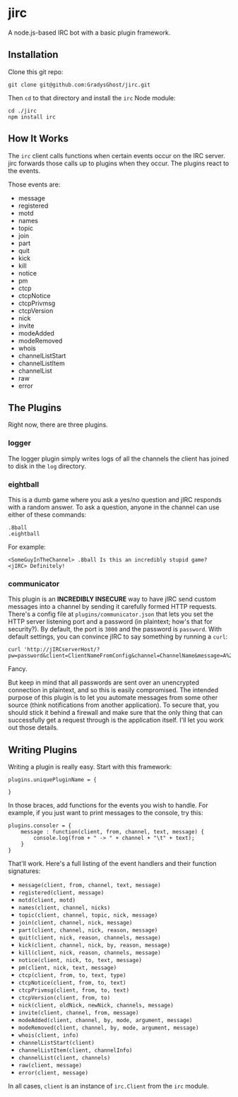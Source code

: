 jirc
====

A node.js-based IRC bot with a basic plugin framework.

## Installation

Clone this git repo:

    git clone git@github.com:GradysGhost/jirc.git

Then `cd` to that directory and install the `irc` Node module:

    cd ./jirc
    npm install irc

## How It Works

The `irc` client calls functions when certain events occur on the IRC server. jirc forwards those calls up to plugins when they occur. The plugins react to the events.

Those events are:

 * message
 * registered
 * motd
 * names
 * topic
 * join
 * part
 * quit
 * kick
 * kill
 * notice
 * pm
 * ctcp
 * ctcpNotice
 * ctcpPrivmsg
 * ctcpVersion
 * nick
 * invite
 * modeAdded
 * modeRemoved
 * whois
 * channelListStart
 * channelListItem
 * channelList
 * raw
 * error

## The Plugins

Right now, there are three plugins.

### logger

The logger plugin simply writes logs of all the channels the client has joined to disk in the `log` directory.

### eightball

This is a dumb game where you ask a yes/no question and jIRC responds with a random answer. To ask a question, anyone in the channel can use either of these commands:

    .8ball
    .eightball

For example:

    <SomeGuyInTheChannel> .8ball Is this an incredibly stupid game?
    <jIRC> Definitely!

### communicator

This plugin is an **INCREDIBLY INSECURE** way to have jIRC send custom messages into a channel by sending it carefully formed HTTP requests. There's a config file at `plugins/communicator.json` that lets you set the HTTP server listening port and a password (in plaintext; how's that for security?). By default, the port is `3000` and the password is `password`. With default settings, you can convince jIRC to say something by running a `curl`:

    curl 'http://jIRCserverHost/?pw=password&client=ClientNameFromConfig&channel=ChannelName&message=A%20message'

Fancy.

But keep in mind that all passwords are sent over an unencrypted connection in plaintext, and so this is easily compromised. The intended purpose of this plugin is to let you automate messages from some other source (think notifications from another application). To secure that, you should stick it behind a firewall and make sure that the only thing that can successfully get a request through is the application itself. I'll let you work out those details.

## Writing Plugins

Writing a plugin is really easy. Start with this framework:

    plugins.uniquePluginName = {
    
    }

In those braces, add functions for the events you wish to handle. For example, if you just want to print messages to the console, try this:

    plugins.consoler = {
        message : function(client, from, channel, text, message) {
            console.log(from + " -> " + channel + "\t" + text);
        }
    }

That'll work. Here's a full listing of the event handlers and their function signatures:

 * `message(client, from, channel, text, message)`
 * `registered(client, message)`
 * `motd(client, motd)`
 * `names(client, channel, nicks)`
 * `topic(client, channel, topic, nick, message)`
 * `join(client, channel, nick, message)`
 * `part(client, channel, nick, reason, message)`
 * `quit(client, nick, reason, channels, message)`
 * `kick(client, channel, nick, by, reason, message)`
 * `kill(client, nick, reason, channels, message)`
 * `notice(client, nick, to, text, message)`
 * `pm(client, nick, text, message)`
 * `ctcp(client, from, to, text, type)`
 * `ctcpNotice(client, from, to, text)`
 * `ctcpPrivmsg(client, from, to, text)`
 * `ctcpVersion(client, from, to)`
 * `nick(client, oldNick, newNick, channels, message)`
 * `invite(client, channel, from, message)`
 * `modeAdded(client, channel, by, mode, argument, message)`
 * `modeRemoved(client, channel, by, mode, argument, message)`
 * `whois(client, info)`
 * `channelListStart(client)`
 * `channelListItem(client, channelInfo)`
 * `channelList(client, channels)`
 * `raw(client, message)`
 * `error(client, message)`

In all cases, `client` is an instance of `irc.Client` from the `irc` module.
